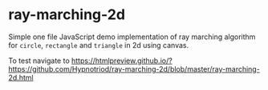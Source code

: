 # ray-marching-2d

Simple one file JavaScript demo implementation of ray marching algorithm for `circle`, `rectangle` and `triangle` in 2d using canvas.  

To test navigate to https://htmlpreview.github.io/?https://github.com/Hypnotriod/ray-marching-2d/blob/master/ray-marching-2d.html
